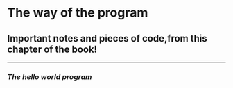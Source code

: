 # The way of the program 
## Important notes and pieces of code,from this chapter of the book!

___
### *The hello world program*

